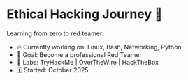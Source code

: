 # Ethical Hacking Journey 🧠
Learning from zero to red teamer.
- 🔥 Currently working on: Linux, Bash, Networking, Python
- 🎯 Goal: Become a professional Red Teamer
- 🧩 Labs: TryHackMe | OverTheWire | HackTheBox
- 🗓️ Started: October 2025
